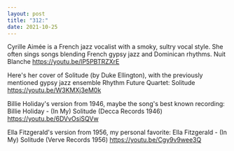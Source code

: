 ```yaml
---
layout: post
title: "312:"
date: 2021-10-25
---
```


Cyrille Aimée is a French jazz vocalist with a smoky, sultry vocal style. She often sings songs blending French gypsy jazz and Dominican rhythms.
 Nuit Blanche
https://youtu.be/lP5PBTRZXrE 


Here's her cover of Solitude (by Duke Ellington), with the previously mentioned gypsy jazz ensemble Rhythm Future Quartet:
 Solitude
https://youtu.be/W3KMXj3eM0k


Billie Holiday's version from 1946, maybe the song's best known recording:
 Billie Holiday - (In My) Solitude (Decca Records 1946)
https://youtu.be/6DVvOsiSQVw 


Ella Fitzgerald's version from 1956, my personal favorite:
 Ella Fitzgerald - (In My) Solitude (Verve Records 1956)
https://youtu.be/Cgy9v9wee3Q
